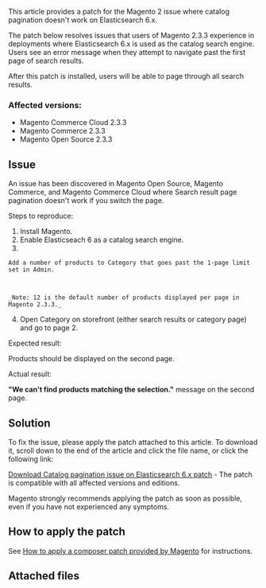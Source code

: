 This article provides a patch for the Magento 2 issue where catalog pagination doesn't work on Elasticsearch 6.x.

The patch below resolves issues that users of Magento 2.3.3 experience in deployments where Elasticsearch 6.x is used as the catalog search engine. Users see an error message when they attempt to navigate past the first page of search results.&nbsp;

After this patch is installed, users will be able to page through all search results.

### Affected versions:

*   Magento Commerce Cloud 2.3.3
*   Magento Commerce 2.3.3
*   Magento Open Source 2.3.3

## Issue

An issue has been discovered in Magento Open Source, Magento Commerce, and&nbsp;Magento Commerce Cloud where Search result page pagination doesn't work if you switch the page.&nbsp;

<span class="wysiwyg-underline">Steps to reproduce:</span>

1.   Install Magento.
2.   Enable Elasticseach 6 as a catalog search engine.
3.   
    
    Add a number of products to Category that goes past the 1-page limit set in Admin.
    
    
    
    _Note: 12 is the default number of products displayed per page in Magento 2.3.3._
    
    
4.   Open Category on storefront (either search results or category page) and go to page 2.

<span class="wysiwyg-underline">Expected result:</span>

Products should be displayed on the second page.

<span class="wysiwyg-underline">Actual result:</span>

__"We can't find products matching the selection."__ message on the second page.

## Solution&nbsp;

To fix the issue, please apply the patch attached to this article.&nbsp;To download it, scroll down to the end of the article and click the file name, or click the following link:

<a href="https://support.magento.com/hc/en-us/article_attachments/360040653971/Catalog_pagination_issue_on_Elasticsearch_6_composer-2019-10-11-08-07-41.patch" rel="noopener" target="_blank">Download Catalog pagination issue on Elasticsearch 6.x patch</a>&nbsp;- The patch is compatible with all affected versions and editions.

<p class="warning">Magento strongly recommends applying the patch as soon as possible, even if you have not experienced any symptoms.</p>

## How to apply the patch

See <a href="https://support.magento.com/hc/en-us/articles/360028367731" target="_self">How to apply a composer patch provided by Magento</a> for instructions.

## Attached files